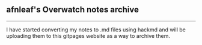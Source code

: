 ## afnleaf's Overwatch notes archive
----

I have started converting my notes to .md files using hackmd and will be uploading them to this gitpages website as a way to archive them.
